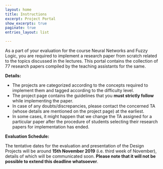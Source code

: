 ```yaml
---
layout: home
title: Instructions
excerpt: Project Portal
show_excerpts: true
paginate: true
entries_layout: list

---
```

As a part of your evaluation for the course Neural Networks and Fuzzy Logic, you are required to implement a research paper from scratch related to the topics discussed in the lectures. This portal contains the collection of 77 research papers compiled by the teaching assistants for the same.

**Details:**

* The projects are categorized according to the concepts required to implement them and tagged according to the difficulty level.
* The project page contains the guidelines that you **must strictly follow** while implementing the paper.
* In case of any doubts/discrepancies, please contact the concerned TA (whose details are mentioned on the project page) at the earliest.
* In some cases, it might happen that we change the TA assigned for a particular paper after the procedure of students selecting their research papers for implementation has ended.

**Evaluation Schedule:**

The tentative dates for the evaluation and presentation of the Design Projects will be around **15th November 2019** (i.e. third week of November), details of which will be communicated soon. **Please note that it will not be possible to extend this deadline whatsoever**.
